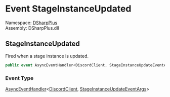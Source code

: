 # Event StageInstanceUpdated

Namespace: [DSharpPlus](DSharpPlus.md)  
Assembly: DSharpPlus.dll

## <a id="DSharpPlus_DiscordClient_StageInstanceUpdated"></a>StageInstanceUpdated

Fired when a stage instance is updated.

```csharp
public event AsyncEventHandler<DiscordClient, StageInstanceUpdateEventArgs> StageInstanceUpdated
```

### Event Type

[AsyncEventHandler](DSharpPlus.AsyncEvents.AsyncEventHandler\-2.md)<[DiscordClient](DSharpPlus.DiscordClient.md), [StageInstanceUpdateEventArgs](DSharpPlus.EventArgs.StageInstanceUpdateEventArgs.md)\>

